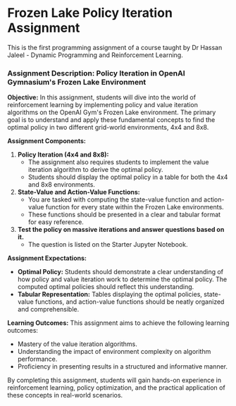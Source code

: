 # Frozen Lake Policy Iteration Assignment

This is the first programming assignment of a course taught by Dr Hassan Jaleel - Dynamic Programming and Reinforcement Learning.

### **Assignment Description: Policy Iteration in OpenAI Gymnasium's Frozen Lake Environment**

**Objective:**
In this assignment, students will dive into the world of reinforcement learning by implementing policy and value iteration algorithms on the OpenAI Gym's Frozen Lake environment. The primary goal is to understand and apply these fundamental concepts to find the optimal policy in two different grid-world environments, 4x4 and 8x8.

**Assignment Components:**

1. **Policy Iteration (4x4 and 8x8):**
    - The assignment also requires students to implement the value iteration algorithm to derive the optimal policy.
    - Students should display the optimal policy in a table for both the 4x4 and 8x8 environments.
2. **State-Value and Action-Value Functions:**
    - You are tasked with computing the state-value function and action-value function for every state within the Frozen Lake environments.
    - These functions should be presented in a clear and tabular format for easy reference.
3. ****************Test the policy on massive iterations and answer questions based on it.****************
    - The question is listed on the Starter Jupyter Notebook.

**Assignment Expectations:**

- **Optimal Policy:** Students should demonstrate a clear understanding of how policy and value iteration work to determine the optimal policy. The computed optimal policies should reflect this understanding.
- **Tabular Representation:** Tables displaying the optimal policies, state-value functions, and action-value functions should be neatly organized and comprehensible.

**Learning Outcomes:**
This assignment aims to achieve the following learning outcomes:

- Mastery of the value iteration algorithms.
- Understanding the impact of environment complexity on algorithm performance.
- Proficiency in presenting results in a structured and informative manner.

By completing this assignment, students will gain hands-on experience in reinforcement learning, policy optimization, and the practical application of these concepts in real-world scenarios.
